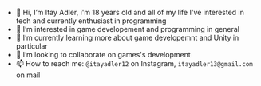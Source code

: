 - 👋 Hi, I’m Itay Adler, i'm 18 years old and all of my life I've interested in tech and currently enthusiast in programming
- 👀 I’m interested in game developement and programming in general
- 🌱 I’m currently learning more about game developemnt and Unity in particular
- 💞️ I’m looking to collaborate on games's development
- 📫 How to reach me: ``@itayadler12`` on Instagram, ``itayadler13@gmail.com`` on mail

<!---
itayweb/itayweb is a ✨ special ✨ repository because its `README.md` (this file) appears on your GitHub profile.
You can click the Preview link to take a look at your changes.
--->
